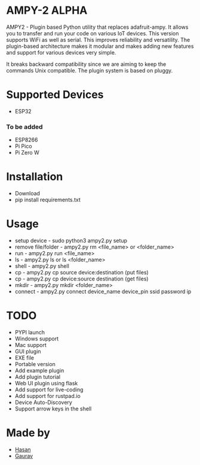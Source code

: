 # AMPY-2 ALPHA

AMPY2 - Plugin based Python utility that replaces adafruit-ampy. It allows you to transfer and run your code on various IoT devices. This version supports WiFi as well as serial. This improves reliability and versatility.  The plugin-based architecture makes it modular and makes adding new features and support for various devices very simple.
	
It breaks backward compatibility since we are aiming to keep the commands Unix compatible. 
The plugin system is based on pluggy.

# Supported Devices
  * ESP32
### To be added
  * ESP8266
  * Pi Pico
  * Pi Zero W

# Installation
  * Download
  * pip install requirements.txt

# Usage
* setup device - sudo python3 ampy2.py setup
* remove file/folder - ampy2.py rm <file_name> or <folder_name>
* run - ampy2.py run <file_name>
* ls - ampy2.py ls or ls <folder_name>
* shell - ampy2.py shell
* cp - ampy2.py cp source device:destination (put files)
* cp - ampy2.py cp device:source destination (get files)
* mkdir - ampy2.py mkdir <folder_name>
* connect - ampy2.py connect device_name device_pin ssid password ip 

# TODO
* PYPI launch
* Windows support
* Mac support
* GUI plugin
* EXE file
* Portable version
* Add example plugin 
* Add plugin tutorial
* Web UI plugin using flask
* Add support for live-coding
* Add support for rustpad.io 
* Device Auto-Discovery
* Support arrow keys in the shell

# Made by
* [Hasan](https://curiouswala.com/)
* [Gaurav](https://gauravn.com/)


